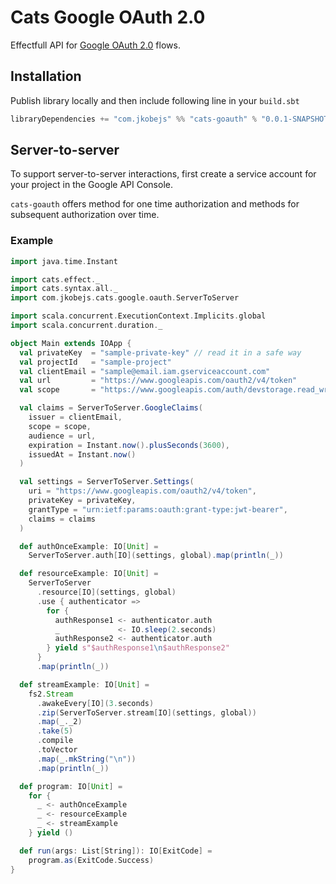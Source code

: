 # Cats Google OAuth 2.0

Effectfull API for [Google OAuth 2.0][google-oauth] flows.

Installation
------------
Publish library locally and then include following line in your `build.sbt`

```scala
libraryDependencies += "com.jkobejs" %% "cats-goauth" % "0.0.1-SNAPSHOT"
```

Server-to-server
----------------

To support server-to-server interactions, first create a service account for your project in the Google API Console.

`cats-goauth` offers method for one time authorization and methods for subsequent authorization over time.

### Example

```scala
import java.time.Instant

import cats.effect._
import cats.syntax.all._
import com.jkobejs.cats.google.oauth.ServerToServer

import scala.concurrent.ExecutionContext.Implicits.global
import scala.concurrent.duration._

object Main extends IOApp {
  val privateKey  = "sample-private-key" // read it in a safe way
  val projectId   = "sample-project"
  val clientEmail = "sample@email.iam.gserviceaccount.com"
  val url         = "https://www.googleapis.com/oauth2/v4/token"
  val scope       = "https://www.googleapis.com/auth/devstorage.read_write"

  val claims = ServerToServer.GoogleClaims(
    issuer = clientEmail,
    scope = scope,
    audience = url,
    expiration = Instant.now().plusSeconds(3600),
    issuedAt = Instant.now()
  )

  val settings = ServerToServer.Settings(
    uri = "https://www.googleapis.com/oauth2/v4/token",
    privateKey = privateKey,
    grantType = "urn:ietf:params:oauth:grant-type:jwt-bearer",
    claims = claims
  )

  def authOnceExample: IO[Unit] =
    ServerToServer.auth[IO](settings, global).map(println(_))

  def resourceExample: IO[Unit] =
    ServerToServer
      .resource[IO](settings, global)
      .use { authenticator =>
        for {
          authResponse1 <- authenticator.auth
          _             <- IO.sleep(2.seconds)
          authResponse2 <- authenticator.auth
        } yield s"$authResponse1\n$authResponse2"
      }
      .map(println(_))

  def streamExample: IO[Unit] =
    fs2.Stream
      .awakeEvery[IO](3.seconds)
      .zip(ServerToServer.stream[IO](settings, global))
      .map(_._2)
      .take(5)
      .compile
      .toVector
      .map(_.mkString("\n"))
      .map(println(_))

  def program: IO[Unit] =
    for {
      _ <- authOnceExample
      _ <- resourceExample
      _ <- streamExample
    } yield ()

  def run(args: List[String]): IO[ExitCode] =
    program.as(ExitCode.Success)
}
```

[google-oauth]: https://developers.google.com/identity/protocols/OAuth2
